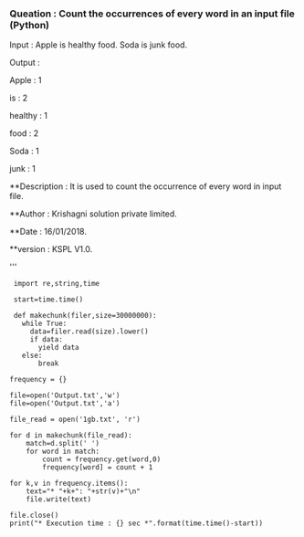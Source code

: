 ### Queation : Count the occurrences of every word in an input file (Python) 

Input       : Apple is healthy food. Soda is junk food.

Output      : 

Apple       : 1  

is          : 2

healthy     : 1 

food        : 2

Soda        : 1

junk        : 1

**Description : It is used to count the occurrence of every word in input file.

**Author      : Krishagni solution private limited.

**Date        : 16/01/2018.

**version     : KSPL V1.0.
              
           
   '''
   
   
     import re,string,time

     start=time.time()

     def makechunk(filer,size=30000000):
       while True:
         data=filer.read(size).lower()
         if data:
           yield data
       else:
           break
       
    frequency = {}

    file=open('Output.txt','w')
    file=open('Output.txt','a')

    file_read = open('1gb.txt', 'r')

    for d in makechunk(file_read):
        match=d.split(' ')
        for word in match:
            count = frequency.get(word,0)
            frequency[word] = count + 1
   
    for k,v in frequency.items():
        text="* "+k+": "+str(v)+"\n"
        file.write(text)
   
    file.close()
    print("* Execution time : {} sec *".format(time.time()-start))
     
